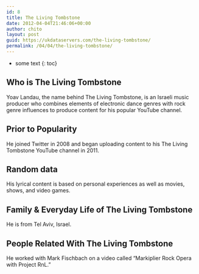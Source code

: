 ```yaml
---
id: 8
title: The Living Tombstone
date: 2012-04-04T21:46:06+00:00
author: chito
layout: post
guid: https://ukdataservers.com/the-living-tombstone/
permalink: /04/04/the-living-tombstone/
---
```


* some text
{: toc}


## Who is  The Living Tombstone
                  
                  
                  
Yoav Landau, the name behind The Living Tombstone, is an Israeli music producer who combines elements of electronic dance genres with rock genre influences to produce content for his popular YouTube channel.
                  
                
                
                
## Prior to Popularity 
                  
                  
                  
He joined Twitter in 2008 and began uploading content to his The Living Tombstone YouTube channel in 2011.
                  
                
                
                
## Random data 
                  
                  
                  
His lyrical content is based on personal experiences as well as movies, shows, and video games.
                  
                
                
                
## Family & Everyday Life of The Living Tombstone
                  
                  
                  
He is from Tel Aviv, Israel.
                  
                
                
                
## People Related With  The Living Tombstone
                  
                  
                  
He worked with Mark Fischbach on a video called &#8220;Markiplier Rock Opera with Project RnL.&#8221;
                  
                
              
            
          
          
          
    
    
  
